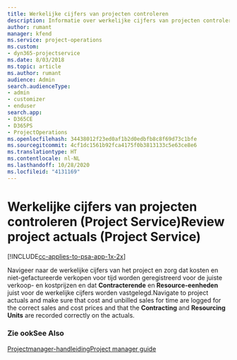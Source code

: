 ```yaml
---
title: Werkelijke cijfers van projecten controleren
description: Informatie over werkelijke cijfers van projecten controleren in Project Service
author: rumant
manager: kfend
ms.service: project-operations
ms.custom:
- dyn365-projectservice
ms.date: 8/03/2018
ms.topic: article
ms.author: rumant
audience: Admin
search.audienceType:
- admin
- customizer
- enduser
search.app:
- D365CE
- D365PS
- ProjectOperations
ms.openlocfilehash: 34438012f23ed0af1b2d0edbfb8c8f69d73c1bfe
ms.sourcegitcommit: 4cf1dc1561b92fca4175f0b3813133c5e63ce8e6
ms.translationtype: HT
ms.contentlocale: nl-NL
ms.lasthandoff: 10/28/2020
ms.locfileid: "4131169"
---
```

# <a name="review-project-actuals-project-service"></a><span data-ttu-id="ba64b-103">Werkelijke cijfers van projecten controleren (Project Service)</span><span class="sxs-lookup"><span data-stu-id="ba64b-103">Review project actuals (Project Service)</span></span>

[!INCLUDE[cc-applies-to-psa-app-1x-2x](../includes/cc-applies-to-psa-app-1x-2x.md)]

<span data-ttu-id="ba64b-104">Navigeer naar de werkelijke cijfers van het project en zorg dat kosten en niet-gefactureerde verkopen voor tijd worden geregistreerd voor de juiste verkoop- en kostprijzen en dat **Contracterende** en **Resource-eenheden** juist voor de werkelijke cijfers worden vastgelegd.</span><span class="sxs-lookup"><span data-stu-id="ba64b-104">Navigate to project actuals and make sure that cost and unbilled sales for time are logged for the correct sales and cost prices and that the **Contracting** and **Resourcing Units** are recorded correctly on the actuals.</span></span>  
  
### <a name="see-also"></a><span data-ttu-id="ba64b-105">Zie ook</span><span class="sxs-lookup"><span data-stu-id="ba64b-105">See Also</span></span>  
 [<span data-ttu-id="ba64b-106">Projectmanager-handleiding</span><span class="sxs-lookup"><span data-stu-id="ba64b-106">Project manager guide</span></span>](../psa/project-manager-guide.md)
